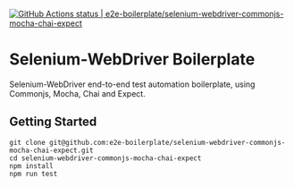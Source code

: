 [![GitHub Actions status | e2e-boilerplate/selenium-webdriver-commonjs-mocha-chai-expect](https://github.com/e2e-boilerplate/selenium-webdriver-commonjs-mocha-chai-expect/workflows/selenium-webdriver-commonjs-mocha-chai-expect/badge.svg)](https://github.com/e2e-boilerplate/selenium-webdriver-commonjs-mocha-chai-expect/actions?workflow=selenium-webdriver-commonjs-mocha-chai-expect)
  # Selenium-WebDriver Boilerplate
  Selenium-WebDriver end-to-end test automation boilerplate, using Commonjs, Mocha, Chai and Expect.
  ## Getting Started
  	git clone git@github.com:e2e-boilerplate/selenium-webdriver-commonjs-mocha-chai-expect.git
  	cd selenium-webdriver-commonjs-mocha-chai-expect
  	npm install
	npm run test